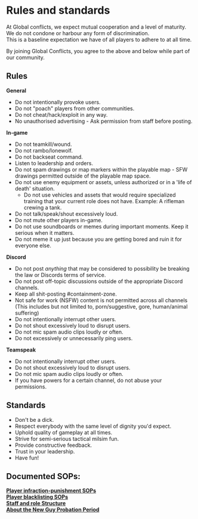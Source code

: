 # Rules and standards
At Global conflicts, we expect mutual cooperation and a level of maturity.<br/>
We do not condone or harbour any form of discrimination.<br/>
This is a baseline expectation we have of all players to adhere to at all time.

By joining Global Conflicts, you agree to the above and below while part of our community.  

## Rules
 
**General**

 - Do not intentionally provoke users.
 - Do not \"poach\" players from other communities.
 - Do not cheat/hack/exploit in any way.
 - No unauthorised advertising - Ask permission from staff before posting.
 

**In-game**

 - Do not teamkill/wound.
 - Do not rambo/lonewolf.
 - Do not backseat command.
 - Listen to leadership and orders.
 - Do not spam drawings or map markers within the playable map - SFW drawings permitted outside of the playable map space.
 - Do not use enemy equipment or assets, unless authorized or in a 'life of death' situation.
   - Do not use vehicles and assets that would require specialized training that your current role does not have. Example: A rifleman crewing a tank.
 - Do not talk/speak/shout excessively loud.
 - Do not mute other players in-game.
 - Do not use soundboards or memes during important moments. Keep it serious when it matters.
 - Do not meme it up just because you are getting bored and ruin it for everyone else.
 
 **Discord**
 - Do not post *anything* that may be considered to possibility be breaking the law or Discords terms of service. 
 - Do not post off-topic discussions outside of the appropriate Discord channels.
 - Keep all shit-posting #containment-zone.
 - Not safe for work (NSFW) content is not permitted across all channels (This includes but not limited to, porn/suggestive, gore, human/animal suffering)
 - Do not intentionally interrupt other users. 
 - Do not shout excessively loud to disrupt users.
 - Do not mic spam audio clips loudly or often.
 - Do not excessively or unnecessarily ping users.
  
 **Teamspeak**
- Do not intentionally interrupt other users. 
- Do not shout excessively loud to disrupt users.
- Do not mic spam audio clips loudly or often.
- If you have powers for a certain channel, do not abuse your permissions.

## Standards

 - Don't be a dick.
 - Respect everybody with the same level of dignity you'd expect.
 - Uphold quality of gameplay at all times.
 - Strive for semi-serious tactical milsim fun.
 - Provide constructive feedback.
 - Trust in your leadership.
 - Have fun!

## Documented SOPs:  
[**Player infraction-punishment SOPs**](https://docs.google.com/document/d/e/2PACX-1vRUmZifP9i5xdPb5fRrD9Ux4QAB21DoWkaOqhpf4tKnO-Ill5paItpTM-FkUW-QN3qEZ-cljmOJeGmd/pub)  
[**Player blacklisting SOPs**](https://docs.google.com/document/d/e/2PACX-1vQpQlC8JYQYtHst2L-tbYPBahQvHmKtrF4mcfQN7GQKAqudG3_8u-QyaEISsow2d4jsZhNfWrTtOODr/pub)  
[**Staff and role Structure**](https://docs.google.com/document/d/e/2PACX-1vS9rngvC1tT7X1QSl3Jy-WQ7fa1O3yvPyzSkF-PezMbfHP00hBACLd0drrW9WFKRFGciO6KSFR0upip/pub)  
[**About the New Guy Probation Period**](https://docs.google.com/document/d/e/2PACX-1vTuljLxk7IU9C0Vcl58EkeMaMKjULXcbZeNm0JRfzUURa2g330uUaC-aLPysTM5GLG-7eGDf4_pt7Ii/pub)  
